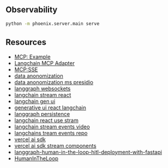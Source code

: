 ## Observability

```sh
python -m phoenix.server.main serve
```

## Resources

- [MCP: Example](https://cobusgreyling.medium.com/using-langchain-with-model-context-protocol-mcp-e89b87ee3c4c)
- [Langchain MCP Adapter](https://github.com/langchain-ai/langchain-mcp-adapters)
- [MCP:SSE](https://apidog.com/pt/blog/untitled-pt-2/)
- [data anonomization](https://mostly.ai/blog/data-anonymization-in-python)
- [data anonomization ms presidio](https://ploomber.io/blog/pii-openai/)
- [langgraph websockets](https://medium.com/@sajith_k/deploying-langgraph-with-fastapi-a-step-by-step-tutorial-b5b7cdc91385)
- [langchain stream react](https://langchain-ai.github.io/langgraph/cloud/how-tos/use_stream_react/#loading-states)
- [langchain gen ui](https://github.com/bracesproul/gen-ui-python/blob/main/backend/gen_ui_backend/server.py)
- [generative ui react langchain](https://langchain-ai.github.io/langgraph/cloud/how-tos/generative_ui_react/#pass-additional-context-to-the-client-components)
- [langgraph persistence](https://langchain-ai.github.io/langgraph/concepts/persistence/)
- [langchain react use stram](https://langchain-ai.github.io/langgraph/cloud/how-tos/use_stream_react/#installation)
- [langchain stream events video](https://www.youtube.com/watch?v=juzD9h9ewV8)
- [langchains tream events repo](https://github.com/Coding-Crashkurse/FastAPI-LangChain-Streaming)
- [vercel ai sdk](https://ai-sdk.dev/docs/ai-sdk-rsc/streaming-values)
- [vercel ai sdk stream components](https://blog.innei.ren/nextjs-rsc-server-action-and-streamable-ui)
- [langgraph-human-in-the-loop-hitl-deployment-with-fastapi](https://shaveen12.medium.com/langgraph-human-in-the-loop-hitl-deployment-with-fastapi-be4a9efcd8c0)
- [HumanInTheLoop](https://github.com/Shaveen12/HumanInTheLoop/blob/main/chatagent.py)

